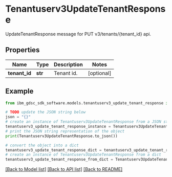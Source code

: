 # Tenantuserv3UpdateTenantResponse

UpdateTenantResponse message for PUT v3/tenants/{tenant_id} api.

## Properties

Name | Type | Description | Notes
------------ | ------------- | ------------- | -------------
**tenant_id** | **str** | Tenant id. | [optional] 

## Example

```python
from ibm_gdsc_sdk_software.models.tenantuserv3_update_tenant_response import Tenantuserv3UpdateTenantResponse

# TODO update the JSON string below
json = "{}"
# create an instance of Tenantuserv3UpdateTenantResponse from a JSON string
tenantuserv3_update_tenant_response_instance = Tenantuserv3UpdateTenantResponse.from_json(json)
# print the JSON string representation of the object
print(Tenantuserv3UpdateTenantResponse.to_json())

# convert the object into a dict
tenantuserv3_update_tenant_response_dict = tenantuserv3_update_tenant_response_instance.to_dict()
# create an instance of Tenantuserv3UpdateTenantResponse from a dict
tenantuserv3_update_tenant_response_from_dict = Tenantuserv3UpdateTenantResponse.from_dict(tenantuserv3_update_tenant_response_dict)
```
[[Back to Model list]](../README.md#documentation-for-models) [[Back to API list]](../README.md#documentation-for-api-endpoints) [[Back to README]](../README.md)


